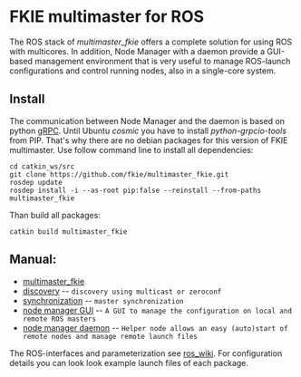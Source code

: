 # FKIE multimaster for ROS

The ROS stack of *multimaster_fkie* offers a complete solution for using ROS with multicores.
In addition, Node Manager with a daemon provide a GUI-based management environment that is very useful to manage ROS-launch configurations and control running nodes, also in a single-core system.

## Install

The communication between Node Manager and the daemon is based on python [gRPC](https://grpc.io/). Until Ubuntu *cosmic* you have to install *python-grpcio-tools* from PIP. That's why there are no debian packages for this version of FKIE multimaster. Use follow command line to install all dependencies:

```
cd catkin_ws/src
git clone https://github.com/fkie/multimaster_fkie.git
rosdep update
rosdep install -i --as-root pip:false --reinstall --from-paths multimaster_fkie
```

Than build all packages:
```
catkin build multimaster_fkie
```

## Manual:

* [multimaster_fkie](http://fkie.github.io/multimaster_fkie)
* [discovery](http://fkie.github.io/multimaster_fkie/master_discovery.html) -- `discovery using multicast or zeroconf`
* [synchronization](http://fkie.github.io/multimaster_fkie/master_sync.html) -- `master synchronization`
* [node manager GUI](http://fkie.github.io/multimaster_fkie/node_manager.html) -- `A GUI to manage the configuration on local and remote ROS masters`
* [node manager daemon](http://fkie.github.io/multimaster_fkie/node_manager_daemon.html) -- `Helper node allows an easy (auto)start of remote nodes and manage remote launch files`

The ROS-interfaces and parameterization see [ros_wiki](http://www.ros.org/wiki/multimaster_fkie). For configuration details you can look look example launch files of each package.

